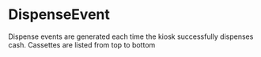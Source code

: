 #  DispenseEvent

Dispense events are generated each time the kiosk successfully dispenses cash. Cassettes are listed from top to bottom

<api-schema openapi-path="../../../tsp-output/schema/openapi.yaml" name="DispenseEvent"></api-schema>
